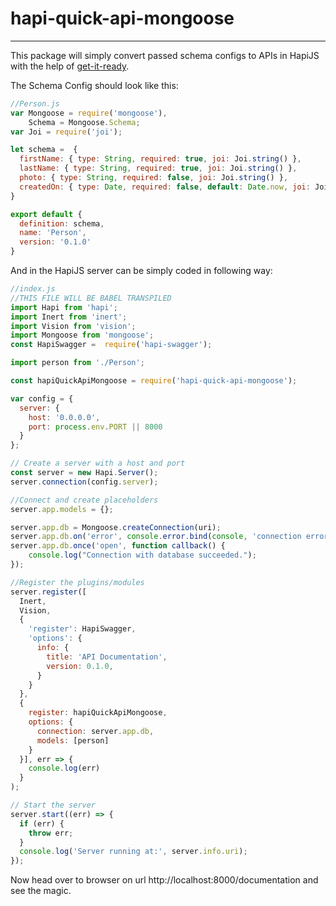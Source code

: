 # hapi-quick-api-mongoose

---------------------------

This package will simply convert passed schema configs to APIs in HapiJS with the help of [get-it-ready](http://npmjs.com/package/get-it-ready).

The Schema Config should look like this:

```javascript
//Person.js
var Mongoose = require('mongoose'),
    Schema = Mongoose.Schema;
var Joi = require('joi');

let schema =  {
  firstName: { type: String, required: true, joi: Joi.string() },
  lastName: { type: String, required: true, joi: Joi.string() },
  photo: { type: String, required: false, joi: Joi.string() },
  createdOn: { type: Date, required: false, default: Date.now, joi: Joi.date() }
}

export default {
  definition: schema,
  name: 'Person',
  version: '0.1.0'
}
````

And in the HapiJS server can be simply coded in following way:

```javascript
//index.js
//THIS FILE WILL BE BABEL TRANSPILED
import Hapi from 'hapi';
import Inert from 'inert';
import Vision from 'vision';
import Mongoose from 'mongoose';
const HapiSwagger =  require('hapi-swagger');

import person from './Person';

const hapiQuickApiMongoose = require('hapi-quick-api-mongoose');

var config = {
  server: {
    host: '0.0.0.0',
    port: process.env.PORT || 8000
  }
};

// Create a server with a host and port
const server = new Hapi.Server();
server.connection(config.server);

//Connect and create placeholders
server.app.models = {};

server.app.db = Mongoose.createConnection(uri);
server.app.db.on('error', console.error.bind(console, 'connection error'));
server.app.db.once('open', function callback() {
    console.log("Connection with database succeeded.");
});

//Register the plugins/modules
server.register([
  Inert,
  Vision,
  {
    'register': HapiSwagger,
    'options': {
      info: {
        title: 'API Documentation',
        version: 0.1.0,
      }
    }
  },
  {
    register: hapiQuickApiMongoose,
    options: {
      connection: server.app.db,
      models: [person]
    }
  }], err => {
    console.log(err)
  }
);

// Start the server
server.start((err) => {
  if (err) {
    throw err;
  }
  console.log('Server running at:', server.info.uri);
});
```

Now head over to browser on url http://localhost:8000/documentation and see the magic.

